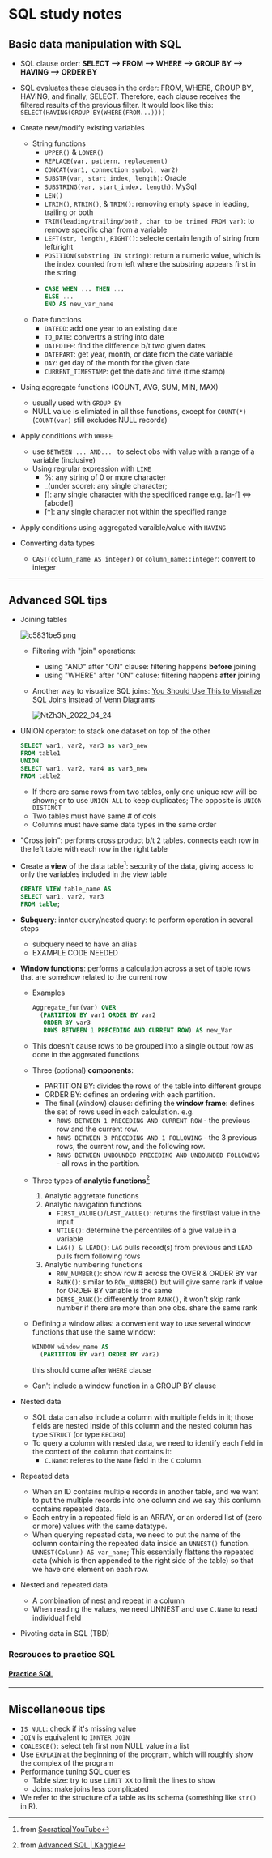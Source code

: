 # SQL study notes

## Basic data manipulation with SQL
- SQL clause order: **SELECT --> FROM --> WHERE --> GROUP BY --> HAVING --> ORDER BY**
- SQL evaluates these clauses in the order: FROM, WHERE, GROUP BY, HAVING, and finally, SELECT. Therefore, each clause receives the filtered results of the previous filter. It would look like this: `SELECT(HAVING(GROUP BY(WHERE(FROM...))))`
- Create new/modify existing variables
  - String functions
    - `UPPER()` & `LOWER()`
    - `REPLACE(var, pattern, replacement)`
    - `CONCAT(var1, connection symbol, var2)`
    - `SUBSTR(var, start_index, length)`: Oracle
    - `SUBSTRING(var, start_index, length)`: MySql
    - `LEN()`
    - `LTRIM()`, `RTRIM()`, & `TRIM()`: removing empty space in leading, trailing or both
    - `TRIM(leading/trailing/both, char to be trimed FROM var)`: to remove specific char from a variable
    - `LEFT(str, length)`, `RIGHT()`: selecte certain length of string from left/right
    - `POSITION(substring IN string)`: return a numeric value, which is the index counted from left where the substring appears first in the string
    - ```sql
      CASE WHEN ... THEN ... 
      ELSE ... 
      END AS new_var_name
      ```
   - Date functions
     -  `DATEDD`: add one year to an existing date
     -  `TO_DATE`: convertrs a string into date
     -  `DATEDIFF`: find the difference b/t two given dates
     -  `DATEPART`: get year, month, or date from the date variable
     -  `DAY`: get day of the month for the given date
     -  `CURRENT_TIMESTAMP`: get the date and time (time stamp)  
- Using aggregate functions (COUNT, AVG, SUM, MIN, MAX)
  - usually used with `GROUP BY`
  - NULL value is elimiated in all thse functions, except for `COUNT(*)` (`COUNT(var)` still excludes NULL records)
- Apply conditions with `WHERE`
  - use `BETWEEN ... AND... ` to select obs with value with a range of a variable (inclusive)
  - Using regrular expression with `LIKE`
    - %: any string of 0 or more character
    - _(under score): any single character; 
    - []: any single character with the specificed range e.g. [a-f] <=> [abcdef]
    - [^]: any single character not within the specified range
- Apply conditions using aggregated varaible/value with `HAVING`

- Converting data types
  
  -  `CAST(column_name AS integer)` or `column_name::integer`: convert to integer  

-----
## Advanced SQL tips
- Joining tables
  
  ![c5831be5.png](https://raw.githubusercontent.com/askming/picgo/master/c5831be5_20200625134008.png)

  - Filtering with "join" operations: 
    - using "AND" after "ON" clause: filtering happens **before** joining
    - using "WHERE" after "ON" caluse: filtering happens **after** joining

  - Another way to visualize SQL joins: [You Should Use This to Visualize SQL Joins Instead of Venn Diagrams](https://towardsdatascience.com/you-should-use-this-to-visualize-sql-joins-instead-of-venn-diagrams-ede15f9583fc)
  
    ![NtZh3N_2022_04_24](https://cdn.jsdelivr.net/gh/askming/upic@master/uPic/NtZh3N_2022_04_24.jpg)
  
- UNION operator: to stack one dataset on top of the other
  ```sql
  SELECT var1, var2, var3 as var3_new
  FROM table1
  UNION
  SELECT var1, var2, var4 as var3_new
  FROM table2
  ```
  - If there are same rows from two tables, only one unique row will be shown; or to use `UNION ALL` to keep duplicates; The opposite is `UNION DISTINCT`
  - Two tables must have same # of cols
  - Columns must have same data types in the same order
-  "Cross join": performs cross product b/t 2 tables. connects each row in the left table with each row in the right table
- Create a **view** of the data table[^Socratica]: security of the data, giving access to only the variables included in the view table
  ```sql
  CREATE VIEW table_name AS
  SELECT var1, var2, var3
  FROM table;
  ```
- **Subquery**: innter query/nested query: to perform operation in several steps
  - subquery need to have an alias
  - EXAMPLE CODE NEEDED
- **Window functions**: performs a calculation across a set of table rows that are somehow related to the current row
  - Examples
    ```sql
    Aggregate_fun(var) OVER
      (PARTITION BY var1 ORDER BY var2
       ORDER BY var3
       ROWS BETWEEN 1 PRECEDING AND CURRENT ROW) AS new_Var
    ```
  - This doesn't cause rows to be grouped into a single output row as done in the aggreated functions

  - Three (optional) **components**:
    - PARTITION BY: divides the rows of the table into different groups
    - ORDER BY: defines an ordering with each partition.
    - The final (window) clause: defining the **window frame**: defines the set of rows used in each calculation. e.g.
      - `ROWS BETWEEN 1 PRECEDING AND CURRENT ROW` - the previous row and the current row.
      - `ROWS BETWEEN 3 PRECEDING AND 1 FOLLOWING` - the 3 previous rows, the current row, and the following row.
      - `ROWS BETWEEN UNBOUNDED PRECEDING AND UNBOUNDED FOLLOWING` - all rows in the partition.
    
   - Three types of **analytic functions**[^kaggle]
      1. Analytic aggretate functions
      2. Analytic navigation functions
          - `FIRST_VALUE()`/`LAST_VALUE()`: returns the first/last value in the input 
          - `NTILE()`: determine the percentiles of a give value in a variable
          - `LAG() & LEAD()`: `LAG` pulls record(s) from previous and `LEAD` pulls from following rows
      3. Analytic numbering functions   
          - `ROW_NUMBER()`: show row # across the OVER & ORDER BY var
          - `RANK()`: similar to `ROW_NUMBER()` but will give same rank if value for ORDER BY variable is the same
          - `DENSE_RANK()`: differently from `RANK()`, it won't skip rank number if there are more than one obs. share the same rank

  - Defining a window alias: a convenient way to use several window functions that use the same window:
    ```sql
    WINDOW window_name AS
      (PARTITION BY var1 ORDER BY var2)
    ```
    this should come after `WHERE` clause
  - Can't include a window function in a GROUP BY clause

- Nested data
  - SQL data can also include a column with multiple fields in it; those fields are nested inside of this column and the nested column has type `STRUCT` (or type `RECORD`)
  - To query a column with nested data, we need to identify each field in the context of the column that contains it:
    - `C.Name`: referes to the `Name` field in the `C` column.

- Repeated data
  - When an ID contains multiple records in another table, and we want to put the multiple records into one column and we say this conlumn contains repeated data.
  - Each entry in a repeated field is an ARRAY, or an ordered list of (zero or more) values with the same datatype.
  - When querying repeated data, we need to put the name of the column containing the repeated data inside an `UNNEST()` function. `UNNEST(Column) AS var_name`; This essentially flattens the repeated data (which is then appended to the right side of the table) so that we have one element on each row.

- Nested and repeated data
  - A combination of nest and repeat in a column
  - When reading the values, we need UNNEST and use `C.Name` to read individual field

- Pivoting data in SQL (TBD)

### Resrouces to practice SQL
#### [Practice SQL](https://www.sql-practice.com/)

-----
## Miscellaneous tips
- `IS NULL`: check if it's missing value 
- `JOIN` is equivalent to `INNTER JOIN`
- `COALESCE()`: select teh first non NULL value in a list
- Use `EXPLAIN` at the beginning of the program, which will roughly show the complex of the program
- Performance tuning SQL queries
  - Table size: try to use `LIMIT XX` to limit the lines to show
  - Joins: make joins less complicated
- We refer to the structure of a table as its schema (something like `str()` in R). 

[^Socratica]: from [Socratica|YouTube](https://www.youtube.com/channel/UCW6TXMZ5Pq6yL6_k5NZ2e0Q)
[^kaggle]: from [Advanced SQL \| Kaggle](https://www.kaggle.com/learn/advanced-sql)

